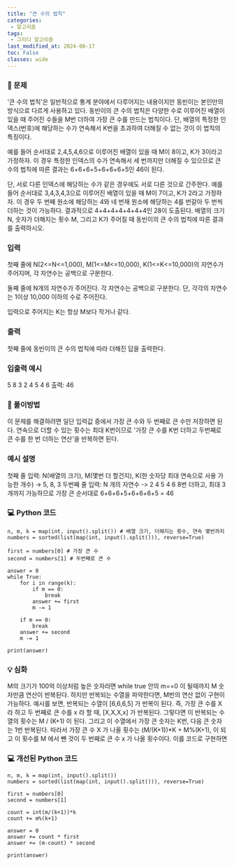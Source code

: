 ```yaml
---
title: "큰 수의 법칙"
categories: 
 - 알고리즘
tags:
 - 그리디 알고리즘
last_modified_at: 2024-08-17
toc: False
classes: wide
---
```


### 🔔 문제

'큰 수의 법칙'은 일반적으로 통계 분야에서 다루어지는 내용이지만 동빈이는 본인만의 방식으로 다르게 사용하고 있다. 동빈이의 큰 수의 법칙은 다양한 수로 이루어진 배열이 있을 때 주어진 수들을 M번 더하여 가장 큰 수를 만드는 법칙이다. 단, 배열의 특정한 인덱스(번호)에 해당하는 수가 연속해서 K번을 초과하여 더해질 수 없는 것이 이 법칙의 특징이다.

예를 들어 순서대로 2,4,5,4,6으로 이루어진 배열이 있을 때 M이 8이고, K가 3이라고 가정하자. 이 경우 특정한 인덱스의 수가 연속해서 세 번까지만 더해질 수 있으므로 큰 수의 법칙에 따른 결과는 6+6+6+5+6+6+6+5인 46이 된다.

단, 서로 다른 인덱스에 해당하는 수가 같은 경우에도 서로 다른 것으로 간주한다. 예를 들어 순서대로 3,4,3,4,3으로 이루어진 배열이 있을 때 M이 7이고, K가 2라고 가정하자. 이 경우 두 번째 원소에 해당하는 4와 네 번재 원소에 해당하는 4를 번갈아 두 번씩 더하는 것이 가능하다. 결과적으로 4+4+4+4+4+4+4인 28이 도출된다. 배열의 크기 N, 숫자가 더해지는 횟수 M, 그리고 K가 주어질 때 동빈이의 큰 수의 법칙에 따른 결과를 출력하시오.

  

### 입력

첫째 줄에 N(2<=N<=1,000), M(1<=M<=10,000), K(1<=K<=10,000)의 자연수가 주어지며, 각 자연수는 공백으로 구분한다.

둘째 줄에 N개의 자연수가 주어진다. 각 자연수는 공백으로 구분한다. 단, 각각의 자연수는 1이상 10,000 이하의 수로 주어진다.

입력으로 주어지는 K는 항상 M보다 작거나 같다.

### 출력

첫째 줄에 동빈이의 큰 수의 법칙에 따라 더해진 답을 출력한다.

### 입출력 예시
5 8 3
2 4 5 4 6
출력: 46

### 🎯 풀이방법

이 문제를 해결하려면 일단 입력값 중에서 가장 큰 수와 두 번째로 큰 수만 저장하면 된다. 연속으로 더할 수 있는 횟수는 최대 K번이므로  '가장 큰 수를 K번 더하고 두번째로 큰 수를 한 번 더하는 연산'을 반복하면 된다.


### 예시 설명
첫째 줄 입력: N(배열의 크기), M(몇번 더 할건지), K(한 숫자당 최대 연속으로 사용 가능한 개수) -> 5, 8, 3
두번째 줄 입력: N 개의 자연수 -> 2 4 5 4 6
8번 더하고, 최대 3개까지 가능하므로 가장 큰 순서대로 6+6+6+5+6+6+6+5 = 46

### 💻 Python 코드
```null
n, m, k = map(int, input().split()) # 배열 크기, 더해지는 횟수, 연속 몇번까지
numbers = sorted(list(map(int, input().split())), reverse=True)

first = numbers[0] # 가장 큰 수
second = numbers[1] # 두번째로 큰 수

answer = 0
while True:
    for i in range(k):
        if m == 0:
            break
        answer += first
        m -= 1

    if m == 0:
        break
    answer += second
    m -= 1

print(answer)
```

### 💡 심화
M의 크기가 100억 이상처럼 높은 숫자라면 while true 안의 m==0 이 될때까지 M 숫자만큼 연산이 반복된다. 하지만 반복되는 수열을 파악한다면, M번의 연산 없이 구현이 가능하다. 예시를 보면, 반복되는 수열이 [6,6,6,5] 가 반복이 된다. 
즉, 가장 큰 수를 X 라 하고 두 번째로 큰 수를 x 라 할 때, [X,X,X,x] 가 반복된다. 그렇다면 이 반복되는 수열의 횟수는 M / (K+1) 이 된다. 그리고 이 수열에서 가장 큰 숫자는 K번, 다음 큰 숫자는 1번 반복된다. 
따라서 가장 큰 수 X 가 나올 횟수는 (M/(K+1))*K + M%(K+1), 이 되고 이 횟수를 M 에서 뺀 것이 두 번째로 큰 수 x 가 나올 횟수이다. 이를 코드로 구현하면

### 💻 개선된 Python 코드

```null
n, m, k = map(int, input().split())
numbers = sorted(list(map(int, input().split())), reverse=True)

first = numbers[0]
second = numbers[1]

count = int(m/(k+1))*k
count += m%(k+1)

answer = 0
answer += count * first
answer += (m-count) * second

print(answer)
```